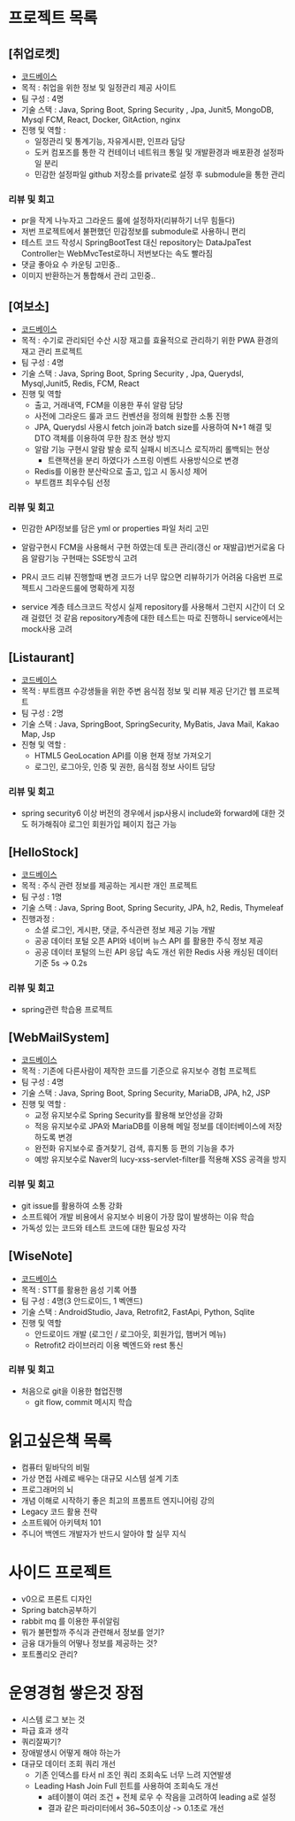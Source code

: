 # 프로젝트 목록

## [취업로켓]

-   [코드베이스](https://github.com/employment-rocket)
-   목적 : 취업을 위한 정보 및 일정관리 제공 사이트
-   팀 구성 : 4명
-   기술 스택 : Java, Spring Boot, Spring Security , Jpa, Junit5, MongoDB, Mysql FCM, React, Docker, GitAction, nginx
-   진행 및 역할 :
    -   일정관리 및 통계기능, 자유게시판, 인프라 담당
    -   도커 컴포즈를 통한 각 컨테이너 네트워크 통일 및 개발환경과 배포환경 설정파일 분리
    -   민감한 설정파일 github 저장소를 private로 설정 후 submodule을 통한 관리

### 리뷰 및 회고

-   pr을 작게 나누자고 그라운드 룰에 설정하자(리뷰하기 너무 힘들다)
-   저번 프로젝트에서 불편했던 민감정보를 submodule로 사용하니 편리
-   테스트 코드 작성시 SpringBootTest 대신 repository는 DataJpaTest Controller는 WebMvcTest로하니 저번보다는 속도 빨라짐
-   댓글 좋아요 수 카운팅 고민중..
-   이미지 반환하는거 통합해서 관리 고민중..

## [여보소]

-   [코드베이스](https://github.com/8-palbochae)
-   목적 : 수기로 관리되던 수산 시장 재고를 효율적으로 관리하기 위한 PWA 환경의 재고 관리 프로젝트
-   팀 구성 : 4명
-   기술 스택 : Java, Spring Boot, Spring Security , Jpa, Querydsl, Mysql,Junit5, Redis, FCM, React
-   진행 및 역할
    -   출고, 거래내역, FCM을 이용한 푸쉬 알람 담당
    -   사전에 그라운드 룰과 코드 컨벤션을 정의해 원할한 소통 진행
    -   JPA, Querydsl 사용시 fetch join과 batch size를 사용하여 N+1 해결 및 DTO 객체를 이용하여 무한 참조 현상 방지
    -   알람 기능 구현시 알람 발송 로직 실패시 비즈니스 로직까리 롤백되는 현상
        -   트랜잭션을 분리 하였다가 스프링 이벤트 사용방식으로 변경
    -   Redis를 이용한 분산락으로 출고, 입고 시 동시성 제어
    -   부트캠프 최우수팀 선정

### 리뷰 및 회고

-   민감한 API정보를 담은 yml or properties 파일 처리 고민

-   알람구현시 FCM을 사용해서 구현 하였는데 토큰 관리(갱신 or 재발급)번거로움 다음 알람기능 구현때는 SSE방식 고려

-   PR시 코드 리뷰 진행할때 변경 코드가 너무 많으면 리뷰하기가 어려움 다음번 프로젝트시 그라운드룰에 명확하게 지정

-   service 계층 테스크코드 작성시 실제 repository를 사용해서 그런지 시간이 더 오래 걸렸던 것 같음 repository계층에 대한 테스트는 따로 진행하니 service에서는 mock사용 고려

## [Listaurant]

-   [코드베이스](https://github.com/wjdrltjr5/Listaurant)
-   목적 : 부트캠프 수강생들을 위한 주변 음식점 정보 및 리뷰 제공 단기간 웹 프로젝트
-   팀 구성 : 2명
-   기술 스택 : Java, SpringBoot, SpringSecurity, MyBatis, Java Mail, Kakao Map, Jsp
-   진형 및 역할 :
    -   HTML5 GeoLocation API를 이용 현재 정보 가져오기
    -   로그인, 로그아웃, 인증 및 권한, 음식점 정보 사이트 담당

### 리뷰 및 회고

-   spring security6 이상 버전의 경우에서 jsp사용시 include와 forward에 대한 것도 허가해줘야 로그인 회원가입 페이지 접근 가능

## [HelloStock]

-   [코드베이스](https://github.com/wjdrltjr5/HelloStock)
-   목적 : 주식 관련 정보를 제공하는 게시판 개인 프로젝트
-   팀 구성 : 1명
-   기술 스택 : Java, Spring Boot, Spring Security, JPA, h2, Redis, Thymeleaf
-   진행과정 :
    -   소셜 로그인, 게시판, 댓글, 주식관련 정보 제공 기능 개발
    -   공공 데이터 포털 오픈 API와 네이버 뉴스 API 를 활용한 주식 정보 제공
    -   공공 데이터 포털의 느린 API 응답 속도 개선 위한 Redis 사용 캐싱된 데이터 기준 5s -> 0.2s

### 리뷰 및 회고

-   spring관련 학습용 프로젝트

## [WebMailSystem]

-   [코드베이스](https://github.com/WebMailSystem/WebMailSystem)
-   목적 : 기존에 다른사람이 제작한 코드를 기준으로 유지보수 경험 프로젝트
-   팀 구성 : 4명
-   기술 스택 : Java, Spring Boot, Spring Security, MariaDB, JPA, h2, JSP
-   진행 및 역할 :
    -   교정 유지보수로 Spring Security를 활용해 보안성을 강화
    -   적응 유지보수로 JPA와 MariaDB를 이용해 메일 정보를 데이터베이스에 저장하도록 변경
    -   완전화 유지보수로 즐겨찾기, 검색, 휴지통 등 편의 기능을 추가
    -   예방 유지보수로 Naver의 lucy-xss-servlet-filter를 적용해 XSS 공격을 방지

### 리뷰 및 회고

-   git issue를 활용하여 소통 강화
-   소프트웨어 개발 비용에서 유지보수 비용이 가장 많이 발생하는 이유 학습
-   가독성 있는 코드와 테스트 코드에 대한 필요성 자각

## [WiseNote]

-   [코드베이스](https://github.com/wjdrltjr5/WiseNote)
-   목적 : STT를 활용한 음성 기록 어플
-   팀 구성 : 4명(3 안드로이드, 1 벡앤드)
-   기술 스택 : AndroidStudio, Java, Retrofit2, FastApi, Python, Sqlite
-   진행 및 역할
    -   안드로이드 개발 (로그인 / 로그아웃, 회원가입, 햄버거 메뉴)
    -   Retrofit2 라이브러리 이용 벡엔드와 rest 통신

### 리뷰 및 회고

-   처음으로 git을 이용한 협업진행
    -   git flow, commit 메시지 학습

# 읽고싶은책 목록

-   컴퓨터 밑바닥의 비밀
-   가상 면접 사례로 배우는 대규모 시스템 설계 기초
-   프로그래머의 뇌
-   개념 이해로 시작하기 좋은 최고의 프롬프트 엔지니어링 강의
-   Legacy 코드 활용 전략
-   소프트웨어 아키텍처 101
-   주니어 백엔드 개발자가 반드시 알아야 할 실무 지식

# 사이드 프로젝트

-   v0으로 프론트 디자인
-   Spring batch공부하기
-   rabbit mq 를 이용한 푸쉬알림
-   뭐가 불편할까 주식과 관련해서 정보를 얻기?
-   금융 대가들의 어떻나 정보를 제공하는 것?
-   포트폴리오 관리?

# 운영경험 쌓은것 장점

-   시스템 로그 보는 것
-   파급 효과 생각
-   쿼리잘짜기?
-   장애발생시 어떻게 해야 하는가
-   대규모 데이터 조회 쿼리 개선
    -   기존 인덱스를 타서 nl 조인 쿼리 조회속도 너무 느려 지연발생
    -   Leading Hash Join Full 힌트를 사용하여 조회속도 개선
        -   a테이블이 여러 조건 + 전체 로우 수 작음을 고려하여 leading a로 설정
        -   결과 같은 파라미터에서 36~50초이상 -> 0.1초로 개선
